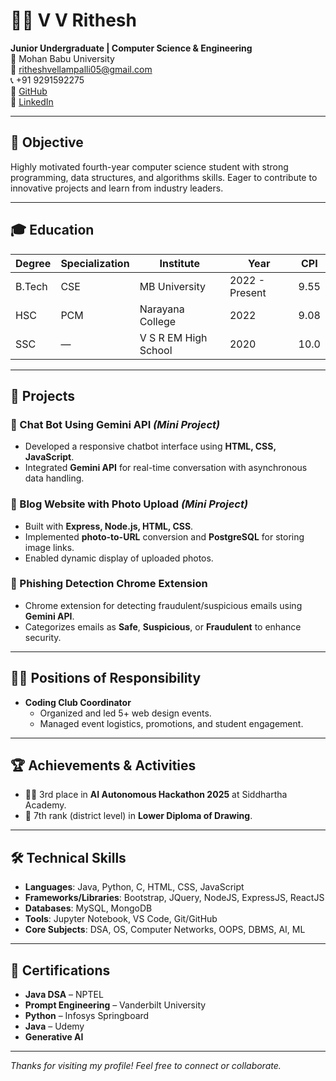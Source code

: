 # 👨‍💻 V V Rithesh

**Junior Undergraduate | Computer Science & Engineering**  
📍 Mohan Babu University  
📧 [ritheshvellampalli05@gmail.com](mailto:ritheshvellampalli05@gmail.com)  
📞 +91 9291592275  
🔗 [GitHub](https://github.com/Rithesh05)  
🔗 [LinkedIn](www.linkedin.com/in/ritheshvellampalli) <!-- Add your actual LinkedIn profile URL -->

---

## 🎯 Objective

Highly motivated fourth-year computer science student with strong programming, data structures, and algorithms skills. Eager to contribute to innovative projects and learn from industry leaders.

---

## 🎓 Education

| Degree | Specialization | Institute               | Year           | CPI  |
|--------|----------------|-------------------------|----------------|------|
| B.Tech | CSE            | MB University           | 2022 - Present | 9.55 |
| HSC    | PCM            | Narayana College        | 2022           | 9.08 |
| SSC    | —              | V S R EM High School    | 2020           | 10.0 |

---

## 💼 Projects

### 💬 Chat Bot Using Gemini API _(Mini Project)_
- Developed a responsive chatbot interface using **HTML, CSS, JavaScript**.
- Integrated **Gemini API** for real-time conversation with asynchronous data handling.

### 📝 Blog Website with Photo Upload _(Mini Project)_
- Built with **Express, Node.js, HTML, CSS**.
- Implemented **photo-to-URL** conversion and **PostgreSQL** for storing image links.
- Enabled dynamic display of uploaded photos.

### 🔐 Phishing Detection Chrome Extension
- Chrome extension for detecting fraudulent/suspicious emails using **Gemini API**.
- Categorizes emails as **Safe**, **Suspicious**, or **Fraudulent** to enhance security.

---

## 🧑‍💼 Positions of Responsibility

- **Coding Club Coordinator**
  - Organized and led 5+ web design events.
  - Managed event logistics, promotions, and student engagement.

---

## 🏆 Achievements & Activities

- 👨‍💻 3rd place in **AI Autonomous Hackathon 2025** at Siddhartha Academy.
- 🎨 7th rank (district level) in **Lower Diploma of Drawing**.

---

## 🛠️ Technical Skills

- **Languages**: Java, Python, C, HTML, CSS, JavaScript  
- **Frameworks/Libraries**: Bootstrap, JQuery, NodeJS, ExpressJS, ReactJS
- **Databases**: MySQL, MongoDB  
- **Tools**: Jupyter Notebook, VS Code, Git/GitHub  
- **Core Subjects**: DSA, OS, Computer Networks, OOPS, DBMS, AI, ML  

---

## 📜 Certifications

- **Java DSA** – NPTEL  
- **Prompt Engineering** – Vanderbilt University  
- **Python** – Infosys Springboard  
- **Java** – Udemy  
- **Generative AI**

---

_Thanks for visiting my profile! Feel free to connect or collaborate._

